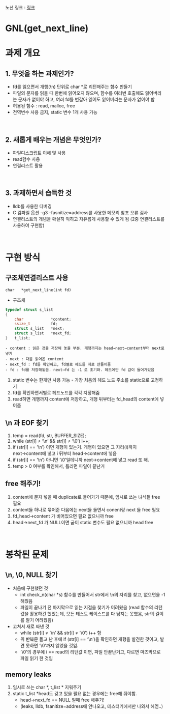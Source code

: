 노션 링크 : [링크](https://www.notion.so/GNL-get_next_line-26200c3617194be4928d43b1f7df29f9)

# GNL(get_next_line)
# 과제 개요
## 1. 무엇을 하는 과제인가?
- fd를 읽으면서 개행(\n) 단위로 char *로 리턴해주는 함수 만들기
- 파일의 문자를 읽을 때 한번에 읽어오지 않으며, 함수를 여러번 호출해도 잃어버리는 문자가 없어야 하고, 여러 fd를 번갈아 읽어도 잃어버리는 문자가 없어야 함
- 허용된 함수 : read, malloc, free
- 전역변수 사용 금지, static 변수 1개 사용 가능

<br>

## 2. 새롭게 배우는 개념은 무엇인가?
- 파일디스크립트 이해 및 사용
- read함수 사용
- 연결리스트 활용

<br>

## 3. 과제하면서 습득한 것
- lldb를 사용한 디버깅
- C 컴파일 옵션 -g3 -fasnitize=address를 사용한 메모리 참조 오류 검사
- 연결리스트의 개념을 확실히 익히고 자유롭게 사용할 수 있게 됨 (2중 연결리스트를 사용하여 구현함)

<br>

# 구현 방식

## 구조체연결리스트 사용
`char	*get_next_line(int fd)`
- 구조체 
``` C
typedef struct s_list
{
	char			*content;
	ssize_t			fd;
	struct s_list	*next;
	struct s_list	*next_fd;
}	t_list;
```
    - content : 읽은 것을 저장해 놓을 부분. 개행까지는 head→next→content부터 next로 넣기
    - next : 다음 읽어온 content
    - next_fd : fd를 확인하고, fd별로 헤드를 따로 만들어줌
    - fd : fd를 저장해놓음. next→fd 는 -1 로 초기화. 헤드에만 fd 값이 들어가있음
1. static 변수는 한개만 사용 가능 - 가장 처음의 헤드 노드 주소를 static으로 고정하기
2. fd를 확인하면서별로 헤드노드를 각각 지정해줌
3. read하면 개행까지 content에 저장하고, 개행 뒤부터는 fd_head의 content에 넣어줌

## \n 과 EOF  찾기

1. temp = read(fd, str, BUFFER_SIZE);
2. while (str[i] ≠ ‘\n’ && str[i] ≠ ‘\0’) i++;
3. if (str[i] == ‘\n’) 이면 개행이 있는거. 개행이 있으면 그 자리(i)까지 next→content에 넣고
i 뒤부터 head→content에 넣음
4. if (str[i] == ‘\n’) 아니면 ‘\0’일테니까 next→content에 넣고 read 또 해.
5. temp > 0 여부를 확인해서, 틀리면 파일이 끝난거

## free 해주기!

1. content에 문자 넣을 때 duplicate로 들어가기 때문에, 임시로 쓰는 녀석들 free 필요
2. content들 하나로 묶어준 다음에는 next들 돌면서 conent랑 next 들 free 필요
3. fd_head→content 가 비어있으면 필요 없으니까 free
4. head→next_fd 가 NULL이면 굳이 static 변수도 필요 없으니까 head free

<br>

# 봉착된 문제

## \n, \0, NULL 찾기

- 처음에 구현했던 것
    - int check_n(char *s) 함수를 만들어서 str에서 \n의 자리를 찾고, 없으면을 -1 해줬음
    - 파일이 끝나기 전 마지막으로 읽는 지점을 찾기가 어려웠음 (read 함수의 리턴값을 활용하긴 했었는데, 모든 테스트 케이스드를 다 담지는 못했음, str의 길이를 알기 어려웠음)
- 고쳐서 새로 짜낸 것
    - while (str[i] ≠ ‘\n’ && str[i] ≠ ‘\0’) i++ 함
    - 위 반복문 돌고 난 후에 if (str[i] == ‘\n’)을 확인하면 개행을 발견한 것이고, 발견 못하면 ‘\0’까지 읽었을 것임.
    - ‘\0’의 경우에 i == read의 리턴값 이면, 파일 안끝난거고, 다르면 마즈막으로 파일 읽기 한 것임

## memory leaks

1. 임시로 쓰는 char *, t_list * 지워주기
2. static t_list *head도 갖고 있을 필요 없는 경우에는 free해 줘야함. 
    - head→next_fd == NULL 일때 free 해주기!
    - (leaks, lldb, fsanitize=address에 안나오고, 테스터기에서만 나와서 헤멤..)